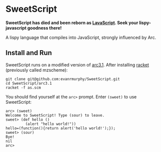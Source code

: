 # SweetScript

**SweetScript has died and been reborn as [LavaScript](https://github.com/evanrmurphy/lava-script). Seek your lispy-javascript goodness there!**

A lispy language that compiles into JavaScript, strongly influenced by Arc.

## Install and Run

SweetScript runs on a modified version of [arc3.1](http://arclanguage.org/item?id=10254). After installing [racket](http://racket-lang.org/download/) (previously called mzscheme):

    git clone git@github.com:evanrmurphy/SweetScript.git
    cd SweetScript/arc3.1
    racket -f as.scm

You should find yourself at the `arc>` prompt. Enter `(sweet)` to use SweetScript:

    arc> (sweet)
    Welcome to SweetScript! Type (sour) to leave.
    sweet> (def hello ()
             (alert "hello world!"))
    hello=(function(){return alert('hello world!');});
    sweet> (sour)
    Bye!
    nil
    arc>
